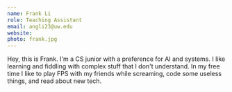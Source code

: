 ```yaml
---
name: Frank Li
role: Teaching Assistant
email: angli23@uw.edu
website:
photo: frank.jpg
---
```


Hey, this is Frank. I'm a CS junior with a preference for AI and systems. I like learning and fiddling with complex stuff that I don't understand. In my free time I like to play FPS with my friends while screaming, code some useless things, and read about new tech.
